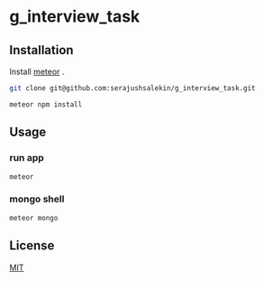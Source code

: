 # g_interview_task
## Installation

Install [meteor](https://www.meteor.com/install) .

```bash
git clone git@github.com:serajushsalekin/g_interview_task.git
```
```
meteor npm install
```

## Usage
### run app
```
meteor
```
### mongo shell
```
meteor mongo
```
## License
[MIT](https://choosealicense.com/licenses/mit/)
